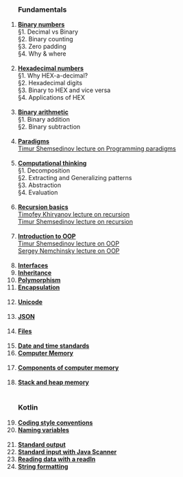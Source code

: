 <ol>
<h3>Fundamentals</h3>
<li><b><a href="https://hyperskill.org/learn/step/5544">Binary numbers</a></b></li>
§1. Decimal vs Binary</br>
§2. Binary counting</br>
§3. Zero padding</br>
§4. Why & where</br></br>

<li><b><a href="https://hyperskill.org/learn/step/8788">Hexadecimal numbers</a></b></li>
§1. Why HEX-a-decimal?</br>
§2. Hexadecimal digits</br>
§3. Binary to HEX and vice versa</br>
§4. Applications of HEX</br></br>

<li><b><a href="https://hyperskill.org/learn/step/19917">Binary arithmetic</a></b></li>
§1. Binary addition</br>
§2. Binary subtraction</br></br>

<li><b><a href="https://hyperskill.org/learn/step/15860">Paradigms</a></b></li>
<a href="https://www.youtube.com/watch?v=Yk1sxLVHfjs">Timur Shemsedinov lecture on Programming paradigms</a></br></br>

<li><b><a href="https://hyperskill.org/learn/step/8745">Сomputational thinking</a></b></li>
§1. Decomposition</br>
§2. Extracting and Generalizing patterns</br>
§3. Abstraction</br>
§4. Evaluation</br></br>

<li><b><a href="https://hyperskill.org/learn/step/5984">Recursion basics</a></b></li>
<a href="https://www.youtube.com/watch?v=NOaSY5pJmyc">Timofey Khiryanov lecture on recursion</a></br>
<a href="https://www.youtube.com/watch?v=W2skCjIgVKE">Timur Shemsedinov lecture on recursion</a></br></br>

<li><b><a href="https://hyperskill.org/learn/step/3614">Introduction to OOP</a></b></li>
<a href="https://www.youtube.com/watch?v=r4ReQlVtfgQ&list=PLHhi8ymDMrQZ5bHGEftKvqdScBhtMUGke">Timur Shemsedinov lecture on OOP</a></br>
<a href="https://www.youtube.com/watch?v=9GdtWiovvIQ">Sergey Nemchinsky lecture on OOP</a></br></br>

<li><b><a href="https://hyperskill.org/learn/step/9640">Interfaces</a></b></li>
<li><b><a href="https://hyperskill.org/learn/step/9844">Inheritance</a></b></li>
<li><b><a href="https://hyperskill.org/learn/step/10027">Polymorphism</a></b></li>
<li><b><a href="https://hyperskill.org/learn/step/8519">Encapsulation</a></b></li></br>

<li><b><a href="https://hyperskill.org/learn/step/7899">Unicode</a></b></li></br>
<li><b><a href="https://hyperskill.org/learn/step/6854">JSON</a></b></li></br>
<li><b><a href="https://hyperskill.org/learn/step/13025">Files</a></b></li></br>
<li><b><a href="https://hyperskill.org/learn/step/19467">Date and time standards</a></b></li>
<li><b><a href="https://hyperskill.org/learn/step/18003">Computer Memory</a></b></li></br>
<li><b><a href="https://hyperskill.org/learn/step/18049">Components of computer memory</a></b></li></br>
<li><b><a href="https://hyperskill.org/learn/step/21577">Stack and heap memory</a></b></li></br>

<h3>Kotlin</h3>

<li><b><a href="https://hyperskill.org/learn/step/4419">Coding style conventions</a></b></li>
<li><b><a href="https://hyperskill.org/learn/step/4389">Naming variables</a></b></li></br>

<li><b><a href="https://hyperskill.org/learn/step/4425">Standard output</a></b></li>
<li><b><a href="https://hyperskill.org/learn/step/4445">Standard input with Java Scanner</a></b></li>
<li><b><a href="https://hyperskill.org/learn/step/11224">Reading data with a readln</a></b></li>
<li><b><a href="https://hyperskill.org/learn/step/21438">String formatting</a></b></li>

